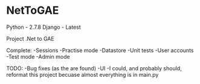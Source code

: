 NetToGAE
========
Python - 2.7.8
Django - Latest

Project .Net to GAE 

Complete:
-Sessions
-Practise mode 
-Datastore
-Unit tests
-User accounts
-Test mode
-Admin mode

TODO:
-Bug fixes (as the are found)
-UI
-I could, and probably should, reformat this project becuase almost everything is in main.py
